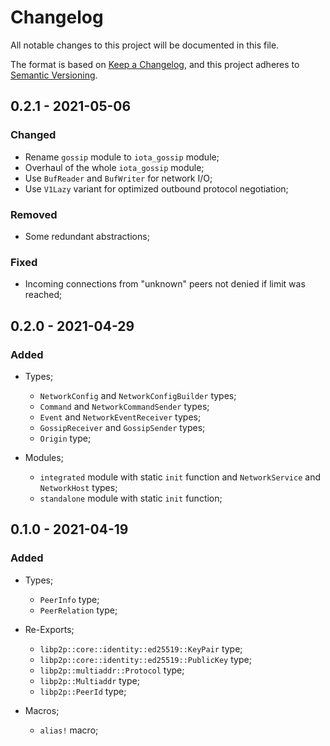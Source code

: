 # Changelog

All notable changes to this project will be documented in this file.

The format is based on [Keep a Changelog](https://keepachangelog.com/en/1.0.0/),
and this project adheres to [Semantic Versioning](https://semver.org/spec/v2.0.0.html).

<!-- ## Unreleased - YYYY-MM-DD

### Added

### Changed

### Deprecated

### Removed

### Fixed

### Security -->

## 0.2.1 - 2021-05-06

### Changed

- Rename `gossip` module to `iota_gossip` module;
- Overhaul of the whole `iota_gossip` module;
- Use `BufReader` and `BufWriter` for network I/O;
- Use `V1Lazy` variant for optimized outbound protocol negotiation;

### Removed

- Some redundant abstractions;

### Fixed

- Incoming connections from "unknown" peers not denied if limit was reached;

## 0.2.0 - 2021-04-29

### Added

- Types;
  - `NetworkConfig` and `NetworkConfigBuilder` types;
  - `Command` and `NetworkCommandSender` types;
  - `Event` and `NetworkEventReceiver` types;
  - `GossipReceiver` and `GossipSender` types;
  - `Origin` type;

- Modules;
  - `integrated` module with static `init` function and `NetworkService` and `NetworkHost` types;
  - `standalone` module with static `init` function;

## 0.1.0 - 2021-04-19

### Added

- Types;
  - `PeerInfo` type;
  - `PeerRelation` type;

- Re-Exports;
  - `libp2p::core::identity::ed25519::KeyPair` type;
  - `libp2p::core::identity::ed25519::PublicKey` type;
  - `libp2p::multiaddr::Protocol` type;
  - `libp2p::Multiaddr` type;
  - `libp2p::PeerId` type;

- Macros;
  - `alias!` macro;
